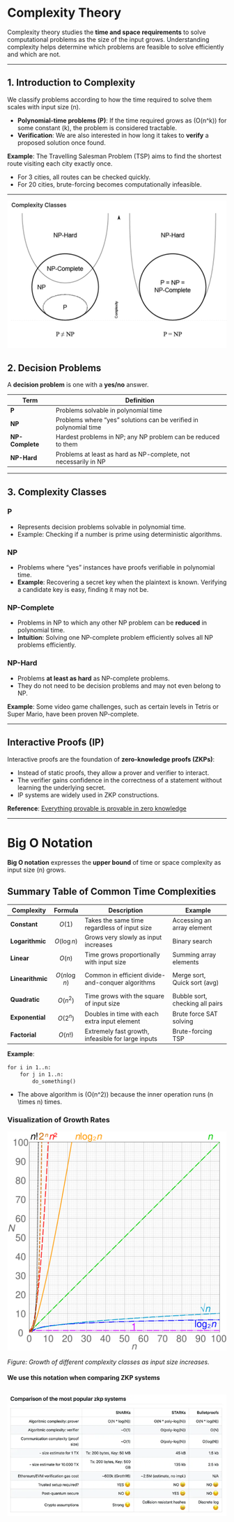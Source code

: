 # Complexity Theory

Complexity theory studies the **time and space requirements** to solve computational problems as the size of the input grows. Understanding complexity helps determine which problems are feasible to solve efficiently and which are not.

---

## 1. Introduction to Complexity

We classify problems according to how the time required to solve them scales with input size \(n\). 

- **Polynomial-time problems (P)**: If the time required grows as \(O(n^k)\) for some constant \(k\), the problem is considered tractable.
- **Verification**: We are also interested in how long it takes to **verify** a proposed solution once found.

**Example**: The Travelling Salesman Problem (TSP) aims to find the shortest route visiting each city exactly once.

- For 3 cities, all routes can be checked quickly.
- For 20 cities, brute-forcing becomes computationally infeasible.

---


![complex theory](img/Screenshot%202022-03-01%20at%2011.04.49.png)


## 2. Decision Problems

A **decision problem** is one with a **yes/no** answer.

| Term | Definition |
|------|-----------|
| **P** | Problems solvable in polynomial time |
| **NP** | Problems where “yes” solutions can be verified in polynomial time |
| **NP-Complete** | Hardest problems in NP; any NP problem can be reduced to them |
| **NP-Hard** | Problems at least as hard as NP-complete, not necessarily in NP |

---

## 3. Complexity Classes

### P

- Represents decision problems solvable in polynomial time.
- Example: Checking if a number is prime using deterministic algorithms.

### NP

- Problems where “yes” instances have proofs verifiable in polynomial time.
- **Example**: Recovering a secret key when the plaintext is known. Verifying a candidate key is easy, finding it may not be.

### NP-Complete

- Problems in NP to which any other NP problem can be **reduced** in polynomial time.
- **Intuition**: Solving one NP-complete problem efficiently solves all NP problems efficiently.

### NP-Hard

- Problems **at least as hard** as NP-complete problems.
- They do not need to be decision problems and may not even belong to NP.

**Example**: Some video game challenges, such as certain levels in Tetris or Super Mario, have been proven NP-complete.

---

## Interactive Proofs (IP)

Interactive proofs are the foundation of **zero-knowledge proofs (ZKPs)**:

- Instead of static proofs, they allow a prover and verifier to interact.
- The verifier gains confidence in the correctness of a statement without learning the underlying secret.
- IP systems are widely used in ZKP constructions.

**Reference**: [Everything provable is provable in zero knowledge](https://dl.acm.org/doi/pdf/10.5555/88314.88333)


---

# Big O Notation

**Big O notation** expresses the **upper bound** of time or space complexity as input size \(n\) grows.


## Summary Table of Common Time Complexities

| Complexity | Formula | Description | Example |
|------------|---------|-------------|---------|
| **Constant** | $$O(1)$$ | Takes the same time regardless of input size | Accessing an array element |
| **Logarithmic** | $$O(\log n)$$ | Grows very slowly as input increases | Binary search |
| **Linear** | $$O(n)$$ | Time grows proportionally with input size | Summing array elements |
| **Linearithmic** | $$O(n \log n)$$ | Common in efficient divide-and-conquer algorithms | Merge sort, Quick sort (avg) |
| **Quadratic** | $$O(n^2)$$ | Time grows with the square of input size | Bubble sort, checking all pairs |
| **Exponential** | $$O(2^n)$$ | Doubles in time with each extra input element | Brute force SAT solving |
| **Factorial** | $$O(n!)$$ | Extremely fast growth, infeasible for large inputs | Brute-forcing TSP |

**Example**:

```text
for i in 1..n:
    for j in 1..n:
        do_something()
```

- The above algorithm is \(O(n^2)\) because the inner operation runs \(n \times n\) times.

### Visualization of Growth Rates

![Big O Growth](img/Comparison_computational_complexity.png)

*Figure: Growth of different complexity classes as input size increases.*


#### We use this notation when comparing ZKP systems


![Big O ](img/SH7BExt.webp)
--
